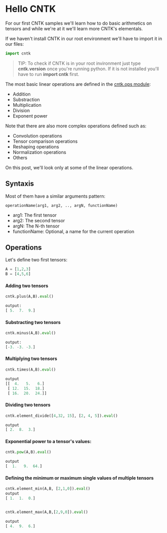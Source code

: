 # Hello CNTK #
For our first CNTK samples we'll learn how to do basic arithmetics on tensors and while we're at it we'll learn more CNTK's elementals.

If we haven't install CNTK in our root environment we'll have to import it in our files:
```python
import cntk
```
>TIP: To check if CNTK is in your root invironment just type **cntk.__version__** once you're running python. If it is not installed you'll have to run **import cntk** first.

The most basic linear operations are defined in the [cntk.ops module](https://cntk.ai/pythondocs/_modules/cntk/ops.html):
- Addition
- Substraction
- Multiplication
- Division
- Exponent power

Note that there are also more complex operations defined such as:
- Convolution operations
- Tensor comparison operations
- Reshaping operations
- Normalization operations
- Others

On this post, we'll look only at some of the linear operations. 
## Syntaxis ##
Most of them have a similar arguments pattern:
```console
operationName(arg1, arg2, .., argN, functionName)
```
- arg1: The first tensor
- arg2: The second tensor
- argN: The N-th tensor
- functionName: Optional, a name for the current operation

## Operations ##
Let's define two first tensors:
```python
A = [1,2,3]
B = [4,5,6]
```
#### Adding two tensors ####
```python
cntk.plus(A,B).eval()

output:
[ 5.  7.  9.]
```

#### Substracting two tensors ####
```python
cntk.minus(A,B).eval()

output:
[-3. -3. -3.]
```

#### Multiplying two tensors ####
```python
cntk.times(A,B).eval()

output
[[  4.   5.   6.]
 [ 12.  15.  18.]
 [ 16.  20.  24.]]
```

#### Dividing two tensors ####
```python
cntk.element_divide([4,32, 15], [2, 4, 5]).eval()

output
[ 2.  8.  3.]
```

#### Exponential power to a tensor's values: ####
```python
cntk.pow(A,B).eval()

output
[  1.   9.  64.]
```

#### Defining the minimum or maximum single values of multiple tensors ####
```python
cntk.element_min(A,B, [2,1,0]).eval()
output 
[ 1.  1.  0.]


cntk.element_max(A,B,[2,9,0]).eval()

output
[ 4.  9.  6.]
```
